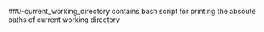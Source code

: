 ##0-current_working_directory contains bash script for printing the absoute paths of current working directory